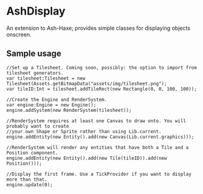 AshDisplay
==========

An extension to Ash-Haxe; provides simple classes for displaying objects onscreen.

Sample usage
------------

    //Set up a Tilesheet. Coming soon, possibly: the option to import from tilesheet generators.
    var tilesheet:Tilesheet = new Tilesheet(Assets.getBitmapData("assets/img/tilesheet.png");
    var tileID:Int = tilesheet.addTileRect(new Rectangle(0, 0, 100, 100));
    
    //Create the Engine and RenderSystem.
    var engine:Engine = new Engine();
    engine.addSystem(new RenderSystem(tilesheet));
    
    //RenderSystem requires at least one Canvas to draw onto. You will probably want to create
    //your own Shape or Sprite rather than using Lib.current.
    engine.addEntity(new Entity().add(new Canvas(Lib.current.graphics)));
    
    //RenderSystem will render any entities that have both a Tile and a Position component.
    engine.addEntity(new Entity().add(new Tile(tileID)).add(new Position()));
    
    //Display the first frame. Use a TickProvider if you want to display more than that.
    engine.update(0);
